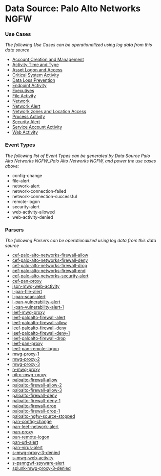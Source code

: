 Data Source: Palo Alto Networks NGFW
====================================

### Use Cases

_The following Use Cases can be operationalized using log data from this data source_

* [Account Creation and Management](usecase_account_creation_and_management.md)
* [Activity Time  and Type](usecase_activity_time__and_type.md)
* [Asset Logon and Access](usecase_asset_logon_and_access.md)
* [Critical System Activity](usecase_critical_system_activity.md)
* [Data Loss Prevention](usecase_data_loss_prevention.md)
* [Endpoint Activity](usecase_endpoint_activity.md)
* [Executives](usecase_executives.md)
* [File Activity](usecase_file_activity.md)
* [Network](usecase_network.md)
* [Network Alert](usecase_network_alert.md)
* [Network zones and Location Access](usecase_network_zones_and_location_access.md)
* [Process Activity](usecase_process_activity.md)
* [Security Alert](usecase_security_alert.md)
* [Service Account Activity](usecase_service_account_activity.md)
* [Web Activity](usecase_web_activity.md)


### Event Types

_The following list of Event Types can be generated by Data Source Palo Alto Networks NGFW_Palo Alto Networks NGFW, and power the use cases above:_

- config-change
- file-alert
- network-alert
- network-connection-failed
- network-connection-successful
- remote-logon
- security-alert
- web-activity-allowed
- web-activity-denied


### Parsers

_The following Parsers can be operationalized using log data from this data source_

* [cef-palo-alto-networks-firewall-allow](parserContent_cef-palo-alto-networks-firewall-allow.md)
* [cef-palo-alto-networks-firewall-deny](parserContent_cef-palo-alto-networks-firewall-deny.md)
* [cef-palo-alto-networks-firewall-drop](parserContent_cef-palo-alto-networks-firewall-drop.md)
* [cef-palo-alto-networks-firewall-end](parserContent_cef-palo-alto-networks-firewall-end.md)
* [cef-palo-alto-networks-security-alert](parserContent_cef-palo-alto-networks-security-alert.md)
* [cef-pan-proxy](parserContent_cef-pan-proxy.md)
* [json-mwg-web-activity](parserContent_json-mwg-web-activity.md)
* [l-pan-file-alert](parserContent_l-pan-file-alert.md)
* [l-pan-scan-alert](parserContent_l-pan-scan-alert.md)
* [l-pan-vulnerability-alert](parserContent_l-pan-vulnerability-alert.md)
* [l-pan-vulnerability-alert-1](parserContent_l-pan-vulnerability-alert-1.md)
* [leef-mwg-proxy](parserContent_leef-mwg-proxy.md)
* [leef-paloalto-firewall-alert](parserContent_leef-paloalto-firewall-alert.md)
* [leef-paloalto-firewall-allow](parserContent_leef-paloalto-firewall-allow.md)
* [leef-paloalto-firewall-deny](parserContent_leef-paloalto-firewall-deny.md)
* [leef-paloalto-firewall-deny-1](parserContent_leef-paloalto-firewall-deny-1.md)
* [leef-paloalto-firewall-drop](parserContent_leef-paloalto-firewall-drop.md)
* [leef-pan-proxy](parserContent_leef-pan-proxy.md)
* [leef-pan-remote-logon](parserContent_leef-pan-remote-logon.md)
* [mwg-proxy-1](parserContent_mwg-proxy-1.md)
* [mwg-proxy-2](parserContent_mwg-proxy-2.md)
* [mwg-proxy-3](parserContent_mwg-proxy-3.md)
* [n-mwg-proxy](parserContent_n-mwg-proxy.md)
* [nitro-mwg-proxy](parserContent_nitro-mwg-proxy.md)
* [paloalto-firewall-allow](parserContent_paloalto-firewall-allow.md)
* [paloalto-firewall-allow-2](parserContent_paloalto-firewall-allow-2.md)
* [paloalto-firewall-allow-3](parserContent_paloalto-firewall-allow-3.md)
* [paloalto-firewall-deny](parserContent_paloalto-firewall-deny.md)
* [paloalto-firewall-deny-1](parserContent_paloalto-firewall-deny-1.md)
* [paloalto-firewall-drop](parserContent_paloalto-firewall-drop.md)
* [paloalto-firewall-drop-1](parserContent_paloalto-firewall-drop-1.md)
* [paloalto-ngfw-source-stopped](parserContent_paloalto-ngfw-source-stopped.md)
* [pan-config-change](parserContent_pan-config-change.md)
* [pan-leef-network-alert](parserContent_pan-leef-network-alert.md)
* [pan-proxy](parserContent_pan-proxy.md)
* [pan-remote-logon](parserContent_pan-remote-logon.md)
* [pan-url-alert](parserContent_pan-url-alert.md)
* [pan-virus-alert](parserContent_pan-virus-alert.md)
* [s-mwg-proxy-3-denied](parserContent_s-mwg-proxy-3-denied.md)
* [s-mwg-web-activity](parserContent_s-mwg-web-activity.md)
* [s-panngwf-spyware-alert](parserContent_s-panngwf-spyware-alert.md)
* [splunk-mwg-proxy-3-denied](parserContent_splunk-mwg-proxy-3-denied.md)
